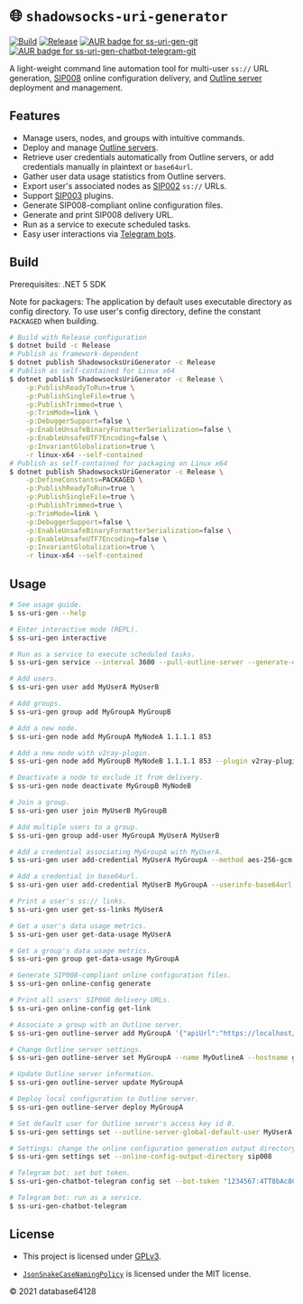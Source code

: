 # 🌐 `shadowsocks-uri-generator`

[![Build](https://github.com/database64128/shadowsocks-uri-generator/workflows/Build/badge.svg)](https://github.com/database64128/shadowsocks-uri-generator/actions?query=workflow%3ABuild)
[![Release](https://github.com/database64128/shadowsocks-uri-generator/workflows/Release/badge.svg)](https://github.com/database64128/shadowsocks-uri-generator/actions?query=workflow%3ARelease)
<a href="https://aur.archlinux.org/packages/ss-uri-gen-git/">
    <img alt="AUR badge for ss-uri-gen-git" src="https://img.shields.io/aur/version/ss-uri-gen-git?label=AUR%20git" />
</a>
<a href="https://aur.archlinux.org/packages/ss-uri-gen-chatbot-telegram-git/">
    <img alt="AUR badge for ss-uri-gen-chatbot-telegram-git" src="https://img.shields.io/aur/version/ss-uri-gen-chatbot-telegram-git?label=AUR%20git" />
</a>

A light-weight command line automation tool for multi-user `ss://` URL generation, [SIP008](https://github.com/shadowsocks/shadowsocks-org/issues/89) online configuration delivery, and [Outline server](https://github.com/Jigsaw-Code/outline-server) deployment and management.

## Features

- Manage users, nodes, and groups with intuitive commands.
- Deploy and manage [Outline servers](https://github.com/Jigsaw-Code/outline-server).
- Retrieve user credentials automatically from Outline servers, or add credentials manually in plaintext or `base64url`.
- Gather user data usage statistics from Outline servers.
- Export user's associated nodes as [SIP002](https://shadowsocks.org/en/spec/SIP002-URI-Scheme.html) `ss://` URLs.
- Support [SIP003](https://shadowsocks.org/en/spec/Plugin.html) plugins.
- Generate SIP008-compliant online configuration files.
- Generate and print SIP008 delivery URL.
- Run as a service to execute scheduled tasks.
- Easy user interactions via [Telegram bots](https://core.telegram.org/bots).

## Build

Prerequisites: .NET 5 SDK

Note for packagers: The application by default uses executable directory as config directory. To use user's config directory, define the constant `PACKAGED` when building.

```bash
# Build with Release configuration
$ dotnet build -c Release
# Publish as framework-dependent
$ dotnet publish ShadowsocksUriGenerator -c Release
# Publish as self-contained for Linux x64
$ dotnet publish ShadowsocksUriGenerator -c Release \
    -p:PublishReadyToRun=true \
    -p:PublishSingleFile=true \
    -p:PublishTrimmed=true \
    -p:TrimMode=link \
    -p:DebuggerSupport=false \
    -p:EnableUnsafeBinaryFormatterSerialization=false \
    -p:EnableUnsafeUTF7Encoding=false \
    -p:InvariantGlobalization=true \
    -r linux-x64 --self-contained
# Publish as self-contained for packaging on Linux x64
$ dotnet publish ShadowsocksUriGenerator -c Release \
    -p:DefineConstants=PACKAGED \
    -p:PublishReadyToRun=true \
    -p:PublishSingleFile=true \
    -p:PublishTrimmed=true \
    -p:TrimMode=link \
    -p:DebuggerSupport=false \
    -p:EnableUnsafeBinaryFormatterSerialization=false \
    -p:EnableUnsafeUTF7Encoding=false \
    -p:InvariantGlobalization=true \
    -r linux-x64 --self-contained
```

## Usage

```bash
# See usage guide.
$ ss-uri-gen --help

# Enter interactive mode (REPL).
$ ss-uri-gen interactive

# Run as a service to execute scheduled tasks.
$ ss-uri-gen service --interval 3600 --pull-outline-server --generate-online-config

# Add users.
$ ss-uri-gen user add MyUserA MyUserB

# Add groups.
$ ss-uri-gen group add MyGroupA MyGroupB

# Add a new node.
$ ss-uri-gen node add MyGroupA MyNodeA 1.1.1.1 853

# Add a new node with v2ray-plugin.
$ ss-uri-gen node add MyGroupB MyNodeB 1.1.1.1 853 --plugin v2ray-plugin --plugin-opts "tls;host=cloudflare-dns.com"

# Deactivate a node to exclude it from delivery.
$ ss-uri-gen node deactivate MyGroupB MyNodeB

# Join a group.
$ ss-uri-gen user join MyUserB MyGroupB

# Add multiple users to a group.
$ ss-uri-gen group add-user MyGroupA MyUserA MyUserB

# Add a credential associating MyGroupA with MyUserA.
$ ss-uri-gen user add-credential MyUserA MyGroupA --method aes-256-gcm --password MyPassword

# Add a credential in base64url.
$ ss-uri-gen user add-credential MyUserB MyGroupA --userinfo-base64url eGNoYWNoYTIwLWlldGYtcG9seTEzMDU6TXlQYXNzd29yZA

# Print a user's ss:// links.
$ ss-uri-gen user get-ss-links MyUserA

# Get a user's data usage metrics.
$ ss-uri-gen user get-data-usage MyUserA

# Get a group's data usage metrics.
$ ss-uri-gen group get-data-usage MyGroupA

# Generate SIP008-compliant online configuration files.
$ ss-uri-gen online-config generate

# Print all users' SIP008 delivery URLs.
$ ss-uri-gen online-config get-link

# Associate a group with an Outline server.
$ ss-uri-gen outline-server add MyGroupA '{"apiUrl":"https://localhost/example","certSha256":"EXAMPLE"}'

# Change Outline server settings.
$ ss-uri-gen outline-server set MyGroupA --name MyOutlineA --hostname github.com --metrics true

# Update Outline server information.
$ ss-uri-gen outline-server update MyGroupA

# Deploy local configuration to Outline server.
$ ss-uri-gen outline-server deploy MyGroupA

# Set default user for Outline server's access key id 0.
$ ss-uri-gen settings set --outline-server-global-default-user MyUserA

# Settings: change the online configuration generation output directory to 'sip008'.
$ ss-uri-gen settings set --online-config-output-directory sip008

# Telegram bot: set bot token.
$ ss-uri-gen-chatbot-telegram config set --bot-token "1234567:4TT8bAc8GHUspu3ERYn-KGcvsvGB9u_n4ddy"

# Telegram bot: run as a service.
$ ss-uri-gen-chatbot-telegram
```

## License

- This project is licensed under [GPLv3](LICENSE).

- [`JsonSnakeCaseNamingPolicy`](https://github.com/dotnet/corefx/pull/40003) is licensed under the MIT license.

© 2021 database64128
